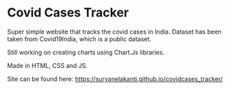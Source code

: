 # Covid Cases Tracker

Super simple website that tracks the covid cases in India.
Dataset has been taken from Covid19India, which is a public dataset.

Still working on creating charts using Chart.Js libraries.

Made in HTML, CSS and JS.

Site can be found here: https://suryanelakanti.github.io/covidcases_tracker/
